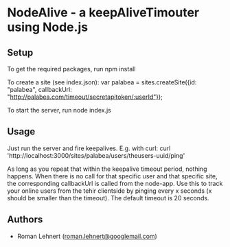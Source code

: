 # NodeAlive - a keepAliveTimouter using Node.js

## Setup
To get the required packages, run 
        npm install

To create a site (see index.json):
        var palabea = sites.createSite({id: "palabea", callbackUrl: "http://palabea.com/timeout/secretapitoken/:userId"});

To start the server, run
        node index.js

## Usage
Just run the server and fire keepalives. E.g. with curl:
        curl 'http://localhost:3000/sites/palabea/users/theusers-uuid/ping'

As long as you repeat that within the keepalive timeout period, nothing happens. When there is no call for that specific user and that specific site, the corresponding callbackUrl is called from the node-app. Use this to track your online users from the tehir clientside by pinging every x seconds (x should be smaller than the timeout). The default timeout is 20 seconds. 

## Authors
* Roman Lehnert (roman.lehnert@googlemail.com)

